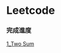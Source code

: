 # Leetcode

### 完成進度

[1_Two Sum]("https://github.com/leoh192/my-learning-notes/blob/master/Leetcode/1_Two%20Sum_06170231.py")
